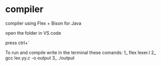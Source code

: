 # compiler
compiler using Flex + Bison for Java

open the folder in VS code

press ctrl+`

To run and compile write in the terminal these comands:
1_ flex lexer.l
2_ gcc lex.yy.c -o output
3_ ./output


